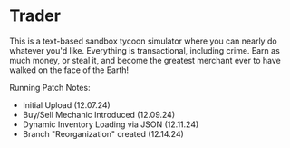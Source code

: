 # Trader
This is a text-based sandbox tycoon simulator where you can nearly do whatever you'd like. Everything is transactional, including crime. Earn as much money, or steal it, and become the greatest merchant ever to have walked on the face of the Earth!

Running Patch Notes:
  * Initial Upload (12.07.24)
  * Buy/Sell Mechanic Introduced (12.09.24)
  * Dynamic Inventory Loading via JSON (12.11.24)
  * Branch "Reorganization" created (12.14.24)
